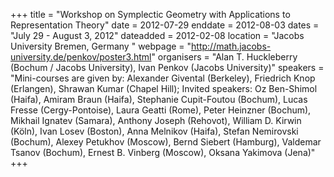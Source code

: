 +++
title = "Workshop on Symplectic Geometry with Applications to Representation Theory"
date = 2012-07-29
enddate = 2012-08-03
dates = "July 29 - August 3, 2012"
dateadded = 2012-02-08
location = "Jacobs University Bremen, Germany "
webpage = "http://math.jacobs-university.de/penkov/poster3.html"
organisers = "Alan T. Huckleberry (Bochum / Jacobs University), Ivan Penkov (Jacobs University)"
speakers = "Mini-courses are given by: Alexander Givental (Berkeley), Friedrich Knop (Erlangen), Shrawan Kumar (Chapel Hill); Invited speakers: Oz Ben-Shimol (Haifa), Amiram Braun (Haifa), Stephanie Cupit-Foutou (Bochum), Lucas Fresse (Cergy-Pontoise), Laura Geatti (Rome), Peter Heinzner (Bochum), Mikhail Ignatev (Samara), Anthony Joseph (Rehovot), William D. Kirwin (Köln), Ivan Losev (Boston), Anna Melnikov (Haifa), Stefan Nemirovski (Bochum), Alexey Petukhov (Moscow), Bernd Siebert (Hamburg), Valdemar Tsanov (Bochum), Ernest B. Vinberg (Moscow), Oksana Yakimova (Jena)"
+++
